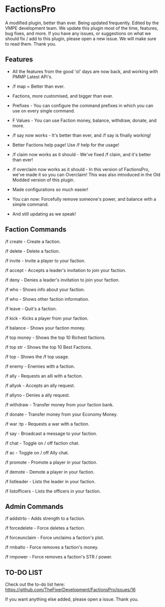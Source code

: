 # FactionsPro

A modified plugin, better than ever. Being updated frequently. Edited by the VMPE development team. We update this plugin most of the time, features, bug fixes, and more. If you have any issues, or suggestions on what we should fix / add to this plugin, please open a new issue. We will make sure to read them. Thank you.

## Features
* All the features from the good 'ol' days are now back, and working with PMMP Latest APi's.

* /f map = Better than ever.

* Factions, more customised, and bigger than ever.

* Prefixes - You can configure the command prefixes in which you can use on every single command.

* F Values - You can use Faction money, balance, withdraw, donate, and more.

* /f say now works - It's better than ever, and /f say is finally working!

* Better Factions help page! Use /f help for the usage!

* /f claim now works as it should - We've fixed /f claim, and it's better than ever!

* /f overclaim now works as it should - In this version of FactionsPro, we've made it so you can Overclaim! This was also introduced in the Old Modded version of this plugin.

* Made configurations so much easier!

* You can now: Forcefully remove someone's power, and balance with a simple command.

* And still updating as we speak!


## Faction Commands

/f create <faction> - Create a faction.
  
/f delete <faction> - Delete a faction.
  
/f invite <name> - Invite a player to your faction.
  
/f accept - Accepts a leader's invitation to join your faction.

/f deny - Denies a leader's invitation to join your faction.

/f who - Shows info about your faction.

/f who <faction> - Shows other faction information.
  
/f leave - Quit's a faction.

/f kick <name> - Kicks a player from your faction.
  
/f balance - Shows your faction money.

/f top money - Shows the top 10 Richest factions.

/f top str - Shows the top 10 Best Factions.

/f top - Shows the /f top usage.

/f enemy <faction> - Enemies with a faction.
  
/f ally <faction> - Requests an alli with a faction.
  
/f allyok - Accepts an ally request.

/f allyno - Denies a ally request.

/f withdraw <amount> - Transfer money from your faction bank.
  
/f donate <amount> - Transfer money from your Economy Money.
  
/f war <faction>:tp - Requests a war with a faction.
  
/f say - Broadcast a message to your faction.

/f chat - Toggle on / off faction chat.

/f ac - Toggle on / off Ally chat.

/f promote <name> - Promote a player in your faction.
  
/f demote <name> - Demote a player in your faction.
  
/f listleader - Lists the leader in your faction.

/f listofficers - Lists the officers in your faction.



## Admin Commands

/f addstrto - Adds strength to a faction.

/f forcedelete - Force deletes a faction.

/f forceunclaim - Force unclaims a faction's plot.

/f rmbalto - Force removes a faction's money.

/f rmpower - Force removes a faction's STR / power.

## TO-DO LIST
Check out the to-do list here:
https://github.com/TheFixerDevelopment/FactionsPro/issues/16

If you want anything else added, please open a issue. Thank you.
